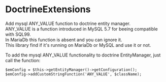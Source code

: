 DoctrineExtensions
=================

Add mysql ANY_VALUE function to doctrine entity manager.  
ANY_VALUE is a function introduced in MySQL 5.7 for beeing compatible with SQL99.  
In MariaDb this function is absent and you can ignore it.  
This library find if it's running on MariaDb or MySQL and use it or not.  

To add the mysql ANY_VALUE functionality to doctrine EntityManager,
just call the function:

	$emConfig = $this->getEntityManager()->getConfiguration();  
	$emConfig->addCustomStringFunction('ANY_VALUE', $className);


